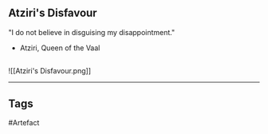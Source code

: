 ## Atziri's Disfavour
"I do not believe in disguising my disappointment."
- Atziri, Queen of the Vaal
## 
![[Atziri's Disfavour.png]]

---
## Tags
#Artefact